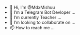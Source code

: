 - 👋 Hi, I’m @MdxMishuu
- 👀 I’m a Telegram Bot Devloper ...
- 🌱 I’m currently Teacher ...
- 💞️ I’m looking to collaborate on ...
- 📫 How to reach me ...

<!---
MdxMishuu/MdxMishuu is a ✨ special ✨ repository because its `README.md` (this file) appears on your GitHub profile.
You can click the Preview link to take a look at your changes.
--->
